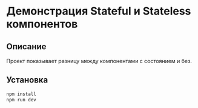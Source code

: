 # Демонстрация Stateful и Stateless компонентов

## Описание
Проект показывает разницу между компонентами с состоянием и без.

## Установка
```bash
npm install
npm run dev
